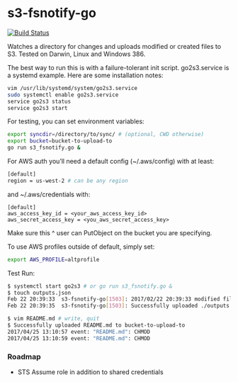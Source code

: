 # s3-fsnotify-go

[![Build Status](https://travis-ci.org/andymotta/s3-fsnotify-go.svg?branch=master)](https://travis-ci.org/andymotta/s3-fsnotify-go)

Watches a directory for changes and uploads modified or created files to S3.  Tested on Darwin, Linux and Windows 386.

The best way to run this is with a failure-tolerant init script.  go2s3.service is a systemd example.  Here are some installation notes:
```bash
vim /usr/lib/systemd/system/go2s3.service
sudo systemctl enable go2s3.service
service go2s3 status
service go2s3 start
```

For testing, you can set environment variables:
```bash
export syncdir=/directory/to/sync/ # (optional, CWD otherwise)
export bucket=bucket-to-upload-to
go run s3_fsnotify.go &
```

For AWS auth you’ll need a default config (~/.aws/config) with at least:
```bash
[default]
region = us-west-2 # can be any region
```
and  ~/.aws/credentials with:
```
[default]
aws_access_key_id = <your_aws_access_key_id>
aws_secret_access_key = <you_aws_secret_access_key>
```

Make sure this ^ user can PutObject on the bucket you are specifying.

To use AWS profiles outside of default, simply set:
```bash
export AWS_PROFILE=altprofile
```

Test Run:
```bash
$ systemctl start go2s3 # or go run s3_fsnotify.go &
$ touch outputs.json
Feb 22 20:39:33  s3-fsnotify-go[1503]: 2017/02/22 20:39:33 modified file: ./outputs.json
Feb 22 20:39:35  s3-fsnotify-go[1503]: Successfully uploaded ./outputs.json to bucket-to-upload-to

$ vim README.md # write, quit
$ Successfully uploaded README.md to bucket-to-upload-to
2017/04/25 13:10:57 event: "README.md": CHMOD
2017/04/25 13:10:59 event: "README.md": CHMOD
```

### Roadmap
- STS Assume role in addition to shared credentials
